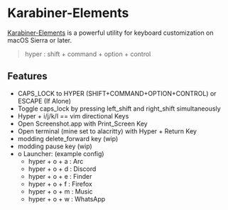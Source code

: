 # Karabiner-Elements

[Karabiner-Elements](https://github.com/pqrs-org/Karabiner-Elements/) is a powerful utility for keyboard customization on macOS Sierra or later.

> hyper : shift + command + option + control

## Features

- CAPS_LOCK to HYPER (SHIFT+COMMAND+OPTION+CONTROL) or ESCAPE (If Alone)
- Toggle caps_lock by pressing left_shift and right_shift simultaneously
- Hyper + i/j/k/l == vim directional Keys
- Open Screenshot.app with Print_Screen Key
- Open terminal (mine set to alacritty) with Hyper + Return Key
- modding delete_forward key (wip)
- modding pause key (wip)
- o Launcher: (example config)
  - hyper + o + a : Arc
  - hyper + o + d : Discord
  - hyper + o + e : Finder
  - hyper + o + f : Firefox
  - hyper + o + m : Music
  - hyper + o + w : WhatsApp

